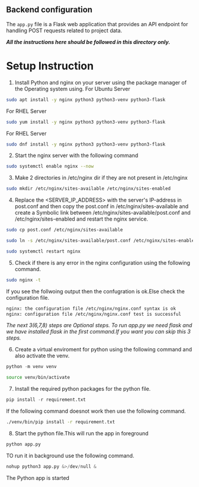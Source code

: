 ## Backend configuration

The `app.py` file is a Flask web application that provides an API endpoint for handling POST requests related to project data. 

***All the instructions here should be followed in this directory only.***

# Setup Instruction

1) Install Python and nginx on your server using the package manager of the Operating system using.
For Ubuntu Server
```bash
sudo apt install -y nginx python3 python3-venv python3-flask
```

For RHEL Server
```bash
sudo yum install -y nginx python3 python3-venv python3-flask
```

For RHEL Server
```bash
sudo dnf install -y nginx python3 python3-venv python3-flask
```

2) Start the nginx server with the following command
```bash
sudo systemctl enable nginx --now
```

3) Make 2 directories in /etc/nginx dir if they are not present in /etc/nginx
```bash
sudo mkdir /etc/nginx/sites-available /etc/nginx/sites-enabled
```

4) Replace the <SERVER_IP_ADDRESS> with the server's IP-address in post.conf and then copy the post.conf in /etc/nginx/sites-available and create a Symbolic link between /etc/nginx/sites-available/post.conf and /etc/nginx/sites-enabled and restart the nginx service.
```bash
sudo cp post.conf /etc/nginx/sites-available
```

```bash
sudo ln -s /etc/nginx/sites-available/post.conf /etc/nginx/sites-enabled/
```

```bash
sudo systemctl restart nginx
```
5) Check if there is any error in the nginx configuration using the following command.
```bash
sudo nginx -t
```

If you see the follwoing output then the confugration is ok.Else check the configuration file.
```bash
nginx: the configuration file /etc/nginx/nginx.conf syntax is ok
nginx: configuration file /etc/nginx/nginx.conf test is successful
```

*The next 3(6,7,8) steps are Optional steps. To run app.py we need flask and we have installed flask in the first command.If you want you can skip this 3 steps.*

6) Create a virtual enviroment for python using the following command and also activate the venv.
```python
python -m venv venv
```
```bash
source venv/bin/activate
```

7) Install the required python packages for the python file.
```python
pip install -r requirement.txt
```
If the following command doesnot work then use the following command.
```bash
./venv/bin/pip install -r requirement.txt
```

8) Start the python file.This will run the app in foreground
```python
python app.py
```
TO run it in background use the following command.
```python
nohup python3 app.py &>/dev/null &
```

The Python app is started
